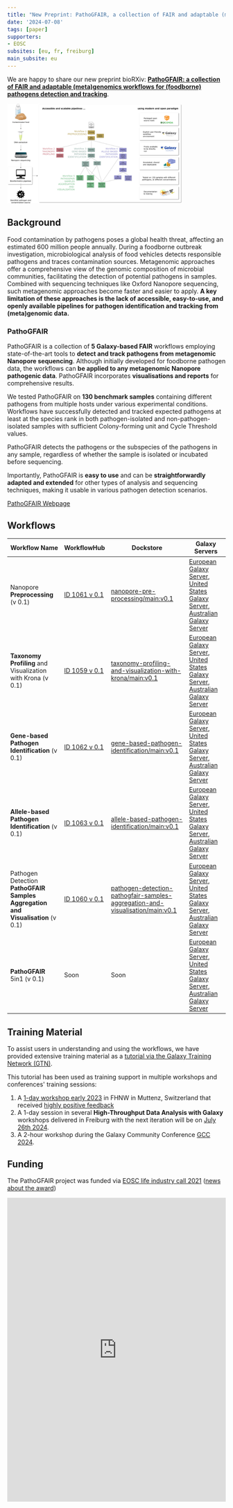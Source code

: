 ```yaml
---
title: "New Preprint: PathoGFAIR, a collection of FAIR and adaptable (meta)genomics workflows for (foodborne) pathogens detection and tracking"
date: '2024-07-08'
tags: [paper]
supporters:
- EOSC
subsites: [eu, fr, freiburg]
main_subsite: eu
---
```


We are happy to share our new preprint bioRXiv: [**PathoGFAIR: a collection of FAIR and adaptable (meta)genomics workflows for (foodborne) pathogens detection and tracking**](https://www.biorxiv.org/content/10.1101/2024.06.26.600753v1).

<img src="graphical_abstract.png" style="max-width: 80%;" alt="Graphical abstract showing in which pathogen investigation step the workflows are applied, on the left side. Then in the middle, is a summary of all 5 workflows forming PathoGFAIR (Preprocessing, Taxonomy Profiling, Gene-based Pathogen Identification and Allele-based Pathogen Identification). Finally on the right side, the workflows features are highlighted" />

## Background

Food contamination by pathogens poses a global health threat, affecting an estimated 600 million people annually. During a foodborne outbreak investigation, microbiological analysis of food vehicles detects responsible pathogens and traces contamination sources. Metagenomic approaches offer a comprehensive view of the genomic composition of microbial communities, facilitating the detection of potential pathogens in samples. Combined with sequencing techniques like Oxford Nanopore sequencing, such metagenomic approaches become faster and easier to apply. **A key limitation of these approaches is the lack of accessible, easy-to-use, and openly available pipelines for pathogen identification and tracking from (meta)genomic data.**

### PathoGFAIR

PathoGFAIR is a collection of **5 Galaxy-based FAIR** workflows employing state-of-the-art tools to **detect and track pathogens from metagenomic Nanopore sequencing**. Although initially developed for foodborne pathogen data, the workflows can **be applied to any metagenomic Nanopore pathogenic data**. PathoGFAIR incorporates **visualisations and reports** for comprehensive results. 

We tested PathoGFAIR on **130 benchmark samples** containing different pathogens from multiple hosts under various experimental conditions. Workflows have successfully detected and tracked expected pathogens at least at the species rank in both pathogen-isolated and non-pathogen-isolated samples with sufficient Colony-forming unit and Cycle Threshold values.

PathoGFAIR detects the pathogens or the subspecies of the pathogens in any sample, regardless of whether the sample is isolated or incubated before sequencing. 

Importantly, PathoGFAIR is **easy to use** and can be **straightforwardly adapted and extended** for other types of analysis and sequencing techniques, making it usable in various pathogen detection scenarios.

[PathoGFAIR Webpage](https://usegalaxy-eu.github.io/PathoGFAIR/)

## Workflows

| Workflow Name | WorkflowHub | Dockstore | Galaxy Servers |
|---------------|-------------|-----------|----------------|
| Nanopore **Preprocessing**  (v 0.1)  | [ID 1061 v 0.1](https://workflowhub.eu/workflows/1061) | [nanopore-pre-processing/main:v0.1](https://dockstore.org/workflows/github.com/iwc-workflows/nanopore-pre-processing/main) | [European Galaxy Server](https://usegalaxy.eu/published/workflow?id=a705370bc2c13d5c), [United States Galaxy Server](https://usegalaxy.org/published/workflow?id=574e42683dc3961b), [Australian Galaxy Server](https://usegalaxy.org.au/published/workflow?id=25d52afddaa3451b) |
| **Taxonomy Profiling** and Visualization with Krona  (v 0.1)  | [ID 1059 v 0.1](https://workflowhub.eu/workflows/1059) | [taxonomy-profiling-and-visualization-with-krona/main:v0.1](https://dockstore.org/workflows/github.com/iwc-workflows/taxonomy-profiling-and-visualization-with-krona/main) | [European Galaxy Server](https://usegalaxy.eu/published/workflow?id=10101558b211a782), [United States Galaxy Server](https://usegalaxy.org/published/workflow?id=8f5904693b5f74f4), [Australian Galaxy Server](https://usegalaxy.org.au/published/workflow?id=d9ba165e6ae55417) |
| **Gene-based Pathogen Identification**  (v 0.1)  | [ID 1062 v 0.1](https://workflowhub.eu/workflows/1062) | [gene-based-pathogen-identification/main:v0.1](https://dockstore.org/workflows/github.com/iwc-workflows/gene-based-pathogen-identification/main) | [European Galaxy Server](https://usegalaxy.eu/published/workflow?id=585c21b7b1d864fc), [United States Galaxy Server](https://usegalaxy.org/published/workflow?id=cce88bc57b180d09), [Australian Galaxy Server](https://usegalaxy.org.au/published/workflow?id=ef8c22c2525063a2) |
| **Allele-based Pathogen Identification**  (v 0.1)  | [ID 1063 v 0.1](https://workflowhub.eu/workflows/1063) | [allele-based-pathogen-identification/main:v0.1](https://dockstore.org/workflows/github.com/iwc-workflows/allele-based-pathogen-identification/main) | [European Galaxy Server](https://usegalaxy.eu/published/workflow?id=09c7069ae409c362), [United States Galaxy Server](https://usegalaxy.org/published/workflow?id=38911ba6f66d80f6), [Australian Galaxy Server](https://usegalaxy.org.au/published/workflow?id=244ea5e94237ebad) |
| Pathogen Detection **PathoGFAIR Samples Aggregation and Visualisation**  (v 0.1)  | [ID 1060 v 0.1](https://workflowhub.eu/workflows/1060) | [pathogen-detection-pathogfair-samples-aggregation-and-visualisation/main:v0.1](https://dockstore.org/workflows/github.com/iwc-workflows/pathogen-detection-pathogfair-samples-aggregation-and-visualisation/main) | [European Galaxy Server](https://usegalaxy.eu/published/workflow?id=376119528377a3ae), [United States Galaxy Server](https://usegalaxy.org/published/workflow?id=2d3063882d8239ff), [Australian Galaxy Server](https://usegalaxy.org.au/published/workflow?id=eda40b58616a0fe4)|
| **PathoGFAIR** 5in1  (v 0.1)  | Soon | Soon | [European Galaxy Server](https://usegalaxy.eu/published/workflow?id=0dce37adb369492c), [United States Galaxy Server](https://usegalaxy.org/published/workflow?id=e55593af91337a05), [Australian Galaxy Server](https://usegalaxy.org.au/published/workflow?id=f5f9808fb50b6f2c)|

## Training Material

To assist users in understanding and using the workflows, we have provided extensive training material as a [tutorial via the Galaxy Training Network (GTN)](https://bit.ly/pathogen-tuto).

This tutorial has been used as training support in multiple workshops and conferences' training sessions:

1. A [1-day workshop early 2023](/events/2023-02-02-foodborne-pathogen-detection-workshop/) in FHNW in Muttenz, Switzerland that received [highly positive feedback](/news/2023-03-21-foodborne-training/)
2. A 1-day session in several **High-Throughput Data Analysis with Galaxy** workshops delivered in Freiburg with the next iteration will be on [July 26th 2024](/events/2024-07-22-galaxy-workshop-freiburg/).
3. A 2-hour workshop during the Galaxy Community Conference [GCC 2024](/events/gcc2024/training/microbiome-analysis).

## Funding

The PathoGFAIR project was funded via [EOSC life industry call 2021](https://www.eosc-life.eu/industrycall/) ([news about the award](/news/2021-12-08-pathogen-detection-eosc-life-grant/))

<embed src="https://www.biorxiv.org/content/10.1101/2024.06.26.600753v1.full.pdf" width="100%" height="700" type='application/pdf'>

